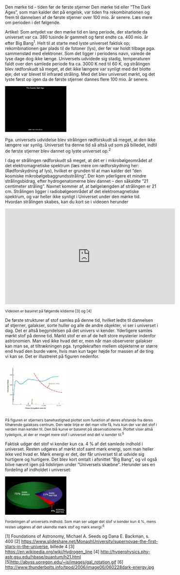 

Den mørke tid - tiden før de første stjerner
Den mørke tid eller ”The Dark Ages”, som man kalder det på engelsk, var tiden fra rekombinationen og frem til dannelsen af de første stjerner over 100 mio. år senere. Læs mere om perioden i det følgende.

Artikel:
Som antydet var den mørke tid en lang periode, der startede da universet var ca. 380 tusinde år gammelt og først endte ca. 400 mio. år efter Big Bang<sup>1</sup>. Helt til at starte med lyste universet faktisk op; rekombinationen gav plads til de fotoner (lys), der før var holdt tilbage pga. sammenstød med elektroner. Som det ligger i periodens navn, varede de lyse dage dog ikke længe. Universets udvidede sig stadig, temperaturen faldt over den samlede periode fra ca. 3000 K ned til 60 K, og strålingen blev rødforskudt så meget, at det ikke længere var synligt med det blotte øje; det var blevet til infrarød stråling. Med det blev universet mørkt, og det lyste først op igen da de første stjerner dannes flere 100 mio. år senere. 

<img src="/static/img/Billede1.png" style="width: 40%"></img>

Pga. universets udvidelse blev strålingen rødforskudt så meget, at den ikke længere var synlig. Universet fra denne tid så altså ud som på billedet, indtil de første stjerner blev dannet og lyste universet op.<sup>2</sup>

I dag er strålingen rødforskudt så meget, at det er i mikrobølgeområdet af det elektromagnetiske spektrum (læs mere om rødforskydning her: (Rødforskydning af lys), hvilket er grunden til at man kalder det ”den kosmiske mikrobølgebaggrundsstråling”. Der kom yderligere et mindre strålingsbidrag, efter hydrogenatomerne blev dannet – den såkaldte ”21 centimeter stråling”. Navnet kommer af, at bølgelængden af strålingen er 21 cm. Strålingen ligger i radiobølgeområdet af det elektromagnetiske spektrum, og var heller ikke synligt i Universet under den mørke tid. Hvordan strålingen skabes, kan du kort se i videoen herunder

<div>
    <iframe width="560" height="315" src="https://www.youtube.com/embed/vy33dgO2qw4" frameborder="0" gesture="media" allow="encrypted-media" allowfullscreen></iframe>
    <p style="font-size: 12px">
        Videoen er baseret på følgende kilderne [3] og [4]
    </p>
</div>

De første strukturer af stof samles på denne tid, hvilket ledte til dannelsen af stjerner, galakser, sorte huller og alle de andre objekter, vi ser i universet i dag. Det er altså begyndelsen på det univers vi kender. Yderligere samles mørkt stof på denne tid. Mørkt stof er en af de helt store mysterier indenfor astronomien. Man ved ikke hvad det er, men når man observerer galakser kan man se, at tiltrækningen pga. tyngdekraften mellem objekterne er større end hvad den burde være, hvis man kun tager højde for massen af de ting vi kan se. Det er illustreret på figuren nedenfor. 

<div>
    <img src="/static/img/Billede2.png" style="width: 40%"></img>
    <p style="font-size: 12px">
        På figuren er stjerners banehastighed plottet som funktion af deres afstande fra deres tilhørende galakses centrum. Den røde linje er det man ville få, hvis kun der var det stof i verden man kender til. Den blå kurve er baseret på observationerne. Plottet viser altså tydeligvis, at der er meget mere stof i universet end det vi kender til.<sup>5</sup>
    </p>
</div>

Faktisk udgør det stof vi kender kun ca. 4 % af det samlede indhold i universet. Resten udgøres af mørkt stof samt mørk energi, som man heller ikke ved hvad er. Mørk energi er det, der får universet til at udvide sig hurtigere og hurtigere. Det blev kort omtalt i afsnittet ”Big Bang”, og vil også blive nævnt igen på tidslinjen under ”Universets skæbne”. Herunder ses en fordeling af indholdet i universet:

<div>
    <img src="/static/img/Billede3.png" style="width: 40%"></img>
    <p style="font-size: 12px">
        Fordelingen af universets indhold. Som man ser udgør det stof vi kender kun 4 %, mens resten udgøres af det ukendte mørk stof og mørk energi.<sup>6</sup>
    </p>
</div>



[1] Foundations of Astronomy, Michael A. Seeds og Dana E. Backman, s. 400
[2] https://www.slideshare.net/MonashUniversity/supernovae-the-first-stars-in-the-universe, billede 4
[3] https://en.wikipedia.org/wiki/Hydrogen_line
[4] http://hyperphysics.phy-astr.gsu.edu/hbase/quantum/h21.html 
[5]http://abyss.uoregon.edu/~js/images/gal_rotation.gif
[6] http://www.thunderbolts.info/tpod/2006/image06/060228dark-energy.jpg
